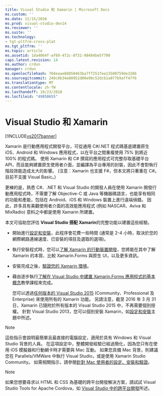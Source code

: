 ```yaml
---
title: Visual Studio 和 Xamarin | Microsoft Docs
ms.custom: ''
ms.date: 11/15/2016
ms.prod: visual-studio-dev14
ms.reviewer: ''
ms.suite: ''
ms.technology:
- tgt-pltfrm-cross-plat
ms.tgt_pltfrm: ''
ms.topic: article
ms.assetid: 1da4064f-af69-472c-8f31-98484be5f790
caps.latest.revision: 14
ms.author: crdun
manager: crdun
ms.openlocfilehash: 704eaae88850463ba7ff251fee13500759de3286
ms.sourcegitcommit: 240c8b34e80952d00e90c52dcb1a077b9aff47f6
ms.translationtype: MT
ms.contentlocale: zh-TW
ms.lasthandoff: 10/23/2018
ms.locfileid: "49850655"
---
```

# <a name="visual-studio-and-xamarin"></a>Visual Studio 和 Xamarin
[!INCLUDE[vs2017banner](../includes/vs2017banner.md)]

  
Xamarin 是行動應用程式開發平台，可從通用 C#/.NET 程式碼基底建置原生 iOS、Android 和 Windows 應用程式，以在平台之間重複使用 75% 到將近 100% 的程式碼。 使用 Xamarin 和 C# 撰寫的應用程式可完整存取基礎平台 API，而且能夠建置原生使用者介面，並編譯為平台專用的封裝，因此不會對執行階段效能造成太大的影響。 (注意︰Xamarin 也支援 F#，但本文將只著重在 C#。 目前不支援 Visual Basic。)  
  
 更棒的是，熟悉 C#、.NET 和 Visual Studio 的開發人員在使用 Xamarin 開發行動應用程式時，不需要了解 Objective-C 或 Java 等機器碼語言，也能享有相同的功能和產能，包括在 Android、iOS 和 Windows 裝置上進行遠端偵錯。 因此，許多具有美觀使用者介面的高效能應用程式 (例如 NASCAR、Aviva 和 MixRadio) 意料之中都是使用 Xamarin 所建置。  
  
 本文可協助您評估 **Visual Studio 搭配 Xamarin**的完整功能以建置這些經驗。  
  
- 開始進行[設定和安裝](../cross-platform/setup-and-install.md)，此程序會花費一些時間 (通常是 2-4 小時，取決於您的網際網路連線速度、已安裝的項目及選取的選項)。  
  
- 執行安裝程式時，您可以[了解 Xamarin 的行動裝置開發](../cross-platform/learn-about-mobile-development-with-xamarin.md)，您將能在其中了解 Xamarin 的本質、比較 Xamarin.Forms 與原生 UI，以及更多資訊。  
  
- 安裝完成之後，[驗證您的 Xamarin 環境](../cross-platform/verify-your-xamarin-environment.md)。  
  
- 藉由逐步執行[了解在 Visual Studio 中建置 Xamarin.Forms 應用程式的基本概念](../cross-platform/learn-app-building-basics-with-xamarin-forms-in-visual-studio.md)教學課程來完成。  
  
  您可以透過[任何版本的 Visual Studio 2015](https://www.visualstudio.com/vs-2015-product-editions) (Community、Professional 及 Enterprise) 來使用所有的 Xamarin 功能。 另請注意，截至 2016 年 3 月 31 日，Xamarin 已隨附於所有版本的 Visual Studio 2015 中，不再需要個別授權。 針對 Visual Studio 2013，您可以個別安裝 Xamarin，如[設定和安裝](../cross-platform/setup-and-install.md)主題中所述。  
  
> [!NOTE]
>  這些指示會說明最簡單且最直接的電腦設定，適用於具有 Windows 和 Visual Studio 背景的人員。 在這項設定中，整體開發經驗已經過簡化，因為您只有在使用 iOS 模擬器和行動網卡時才需要與 Mac 互動。 如果您具備 Mac 背景，則建議您在 Parallels/VMWare 中執行 Visual Studio，或是使用 Xamarin Studio Community。 如需相關指示，請參閱[針對 Mac 使用者的設定、安裝和驗證](../cross-platform/setup-install-and-verifications-for-mac-users.md)。  
  
> [!NOTE]
>  如果您想要尋求以 HTML 和 CSS 為基礎的跨平台開發解決方案，請試試 Visual Studio Tools for Apache Cordova，如 [Visual Studio 中的跨平台開發](../cross-platform/cross-platform-mobile-development-in-visual-studio.md#HTML)所述。

